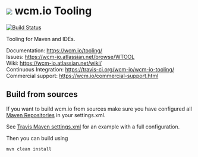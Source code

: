 <img src="https://wcm.io/images/favicon-16@2x.png"/> wcm.io Tooling
======
[![Build Status](https://travis-ci.org/wcm-io/wcm-io-tooling.png?branch=develop)](https://travis-ci.org/wcm-io/wcm-io-tooling)

Tooling for Maven and IDEs.

Documentation: https://wcm.io/tooling/<br/>
Issues: https://wcm-io.atlassian.net/browse/WTOOL<br/>
Wiki: https://wcm-io.atlassian.net/wiki/<br/>
Continuous Integration: https://travis-ci.org/wcm-io/wcm-io-tooling/<br/>
Commercial support: https://wcm.io/commercial-support.html


## Build from sources

If you want to build wcm.io from sources make sure you have configured all [Maven Repositories](https://wcm.io/maven.html) in your settings.xml.

See [Travis Maven settings.xml](https://github.com/wcm-io/wcm-io-tooling/blob/master/.travis.maven-settings.xml) for an example with a full configuration.

Then you can build using

```
mvn clean install
```

